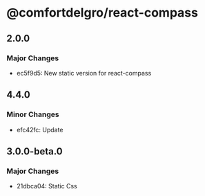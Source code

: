 # @comfortdelgro/react-compass

## 2.0.0

### Major Changes

- ec5f9d5: New static version for react-compass

## 4.4.0

### Minor Changes

- efc42fc: Update

## 3.0.0-beta.0

### Major Changes

- 21dbca04: Static Css

